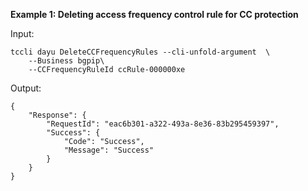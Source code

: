 **Example 1: Deleting access frequency control rule for CC protection**



Input: 

```
tccli dayu DeleteCCFrequencyRules --cli-unfold-argument  \
    --Business bgpip\
    --CCFrequencyRuleId ccRule-000000xe
```

Output: 
```
{
    "Response": {
        "RequestId": "eac6b301-a322-493a-8e36-83b295459397",
        "Success": {
            "Code": "Success",
            "Message": "Success"
        }
    }
}
```

